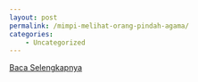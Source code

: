 ```yaml
---
layout: post
permalink: /mimpi-melihat-orang-pindah-agama/
categories:
    - Uncategorized
---
```


[Baca Selengkapnya](/08)